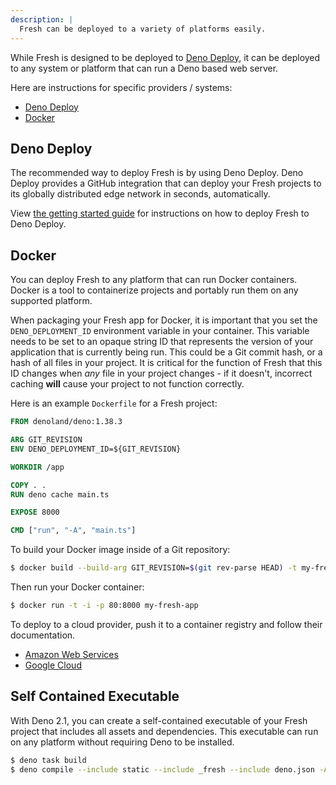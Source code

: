 ```yaml
---
description: |
  Fresh can be deployed to a variety of platforms easily.
---
```


While Fresh is designed to be deployed to [Deno Deploy][deno-deploy], it can be
deployed to any system or platform that can run a Deno based web server.

Here are instructions for specific providers / systems:

- [Deno Deploy](#deno-deploy)
- [Docker](#docker)

## Deno Deploy

The recommended way to deploy Fresh is by using Deno Deploy. Deno Deploy
provides a GitHub integration that can deploy your Fresh projects to its
globally distributed edge network in seconds, automatically.

View [the getting started guide][deploy-to-production] for instructions on how
to deploy Fresh to Deno Deploy.

## Docker

You can deploy Fresh to any platform that can run Docker containers. Docker is a
tool to containerize projects and portably run them on any supported platform.

When packaging your Fresh app for Docker, it is important that you set the
`DENO_DEPLOYMENT_ID` environment variable in your container. This variable needs
to be set to an opaque string ID that represents the version of your application
that is currently being run. This could be a Git commit hash, or a hash of all
files in your project. It is critical for the function of Fresh that this ID
changes when _any_ file in your project changes - if it doesn't, incorrect
caching **will** cause your project to not function correctly.

Here is an example `Dockerfile` for a Fresh project:

```dockerfile Dockerfile
FROM denoland/deno:1.38.3

ARG GIT_REVISION
ENV DENO_DEPLOYMENT_ID=${GIT_REVISION}

WORKDIR /app

COPY . .
RUN deno cache main.ts

EXPOSE 8000

CMD ["run", "-A", "main.ts"]
```

To build your Docker image inside of a Git repository:

```sh Terminal
$ docker build --build-arg GIT_REVISION=$(git rev-parse HEAD) -t my-fresh-app .
```

Then run your Docker container:

```sh Terminal
$ docker run -t -i -p 80:8000 my-fresh-app
```

To deploy to a cloud provider, push it to a container registry and follow their
documentation.

- [Amazon Web Services][aws-container-registry]
- [Google Cloud][gcp-container-registry]

## Self Contained Executable

With Deno 2.1, you can create a self-contained executable of your Fresh project
that includes all assets and dependencies. This executable can run on any
platform without requiring Deno to be installed.

```sh Terminal
$ deno task build
$ deno compile --include static --include _fresh --include deno.json -A main.ts
```

[aws-container-registry]: https://docs.aws.amazon.com/AmazonECS/latest/userguide/create-container-image.html#create-container-image-push-ecr
[gcp-container-registry]: https://cloud.google.com/container-registry/docs/pushing-and-pulling
[deno-deploy]: https://deno.com/deploy
[deploy-to-production]: /docs/getting-started/deploy-to-production
